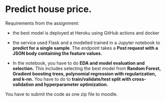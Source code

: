 # Predict house price.
Requirements from the assignment:

- the best model is deployed at Heroku using GitHub actions and docker

- the service used Flask and a modelled trained in a Jupyter notebook to **predict for a single sample**. The endpoint takes a **Post request with a JSON body containing the feature values.**

- In the notebook, you have to do **EDA and model evaluation and selection.** This includes selecting the best model from **Random Forest, Gradient boosting trees, polynomial regression with regularization, and k-nn.** You have to do to **train/validate/test split with cross-validation and hyperparameter optimization.**

You have to submit the code as one zip file to moodle. 

